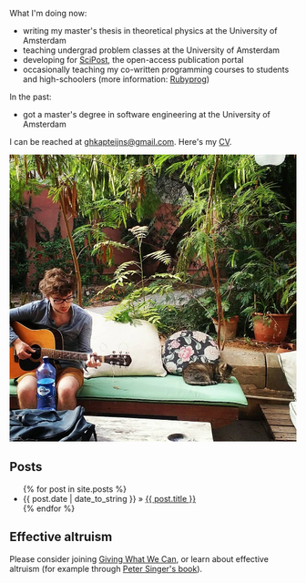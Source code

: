 What I'm doing now:

- writing my master's thesis in theoretical physics at the University of Amsterdam
- teaching undergrad problem classes at the University of Amsterdam
- developing for [SciPost](https://scipost.org), the open-access publication portal
- occasionally teaching my co-written programming courses to students and high-schoolers (more information: [Rubyprog](http://rubyprog.nl/))

In the past:

- got a master's degree in software engineering at the University of Amsterdam

I can be reached at [ghkapteijns@gmail.com](mailto:ghkapteijns@gmail.com). Here's my [CV](/KapteijnsGeert_CV.pdf).

![Geert Kapteijns](/geert_malta.jpg)

## Posts
<ul id="blog-posts" class="posts">
{% for post in site.posts %}
  <li><span>{{ post.date | date_to_string }} &raquo;</span>
  <a href="{{ post.url }}">{{ post.title }}</a></li>
{% endfor %}
</ul>

## Effective altruism

Please consider joining [Giving What We Can](https://www.givingwhatwecan.org/), or learn about effective altruism (for example through [Peter Singer's book](http://www.mostgoodyoucando.com/)).
